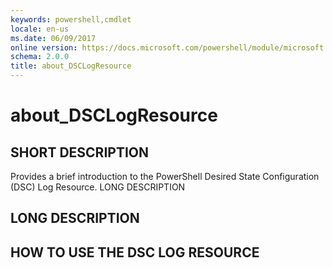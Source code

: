 ```yaml
---
keywords: powershell,cmdlet
locale: en-us
ms.date: 06/09/2017
online version: https://docs.microsoft.com/powershell/module/microsoft.powershell.core/about/about_dsclogresource?view=powershell-4.0&WT.mc_id=ps-gethelp
schema: 2.0.0
title: about_DSCLogResource
---
```


# about_DSCLogResource

## SHORT DESCRIPTION

Provides a brief introduction to the PowerShell Desired State Configuration
(DSC) Log Resource. LONG DESCRIPTION

## LONG DESCRIPTION

## HOW TO USE THE DSC LOG RESOURCE
